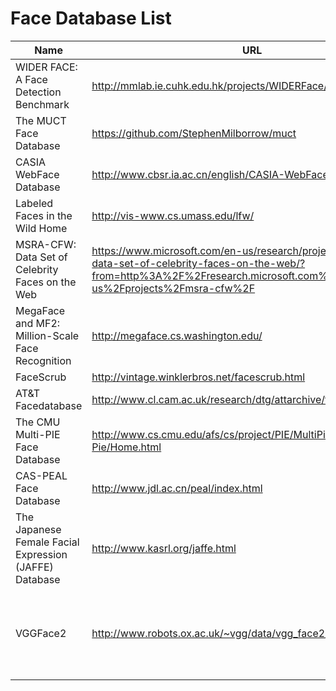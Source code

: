 # Face Database List

| Name | URL |   |   |
|------|-----|---|---|
|WIDER FACE: A Face Detection Benchmark | http://mmlab.ie.cuhk.edu.hk/projects/WIDERFace/ | | |
| The MUCT Face Database | https://github.com/StephenMilborrow/muct | | |
| CASIA WebFace Database | http://www.cbsr.ia.ac.cn/english/CASIA-WebFace-Database.html | | |
| Labeled Faces in the Wild Home | http://vis-www.cs.umass.edu/lfw/ | | |
| MSRA-CFW: Data Set of Celebrity Faces on the Web | https://www.microsoft.com/en-us/research/project/msra-cfw-data-set-of-celebrity-faces-on-the-web/?from=http%3A%2F%2Fresearch.microsoft.com%2Fen-us%2Fprojects%2Fmsra-cfw%2F | | |
| MegaFace and MF2: Million-Scale Face Recognition | http://megaface.cs.washington.edu/ | | |
| FaceScrub | http://vintage.winklerbros.net/facescrub.html | | |
| AT&T Facedatabase | http://www.cl.cam.ac.uk/research/dtg/attarchive/facedatabase.html |  |
| The CMU Multi-PIE Face Database | http://www.cs.cmu.edu/afs/cs/project/PIE/MultiPie/Multi-Pie/Home.html | | |
| CAS-PEAL Face Database | http://www.jdl.ac.cn/peal/index.html | | |
| The Japanese Female Facial Expression (JAFFE) Database | http://www.kasrl.org/jaffe.html | | |
| VGGFace2 | http://www.robots.ox.ac.uk/~vgg/data/vgg_face2/ | https://fg2018.cse.sc.edu/FG2018-booklet.pdf | A dataset for recognising faces across pose and age |


